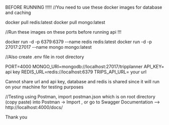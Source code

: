 BEFORE RUNNING !!!!!
//You need to use these docker images for database and caching

docker pull redis:latest
docker pull mongo:latest

//Run these images on these ports before running api !!! 

docker run -d -p 6379:6379 --name redis redis:latest
docker run -d -p 27017:27017 --name mongo mongo:latest


//Also create .env file in root directory 

PORT=4000
MONGO_URI=mongodb://localhost:27017/tripplanner
API_KEY= api key
REDIS_URL=redis://localhost:6379
TRIPS_API_URL= your url

Cannot share url and api key, database and redis is shared since it will run on your machine for testing purposes

//Testing using Postman, import postman.json which is on root directory (copy paste) into Postman -> Import , or go to Swagger Documentation  -->  http://localhost:4000/docs/  

Thank you
